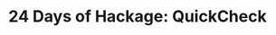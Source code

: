 ---
title: ! '24 Days of Hackage: QuickCheck'
url: https://ocharles.org.uk/blog/posts/2012-12-08-24-days-of-hackage.html
authors:
- Oliver Charles
type: article
tags:
- testing
libraries:
- QuickCheck
doHaskell-type: blog post
dohaskell-year: 2012
---
